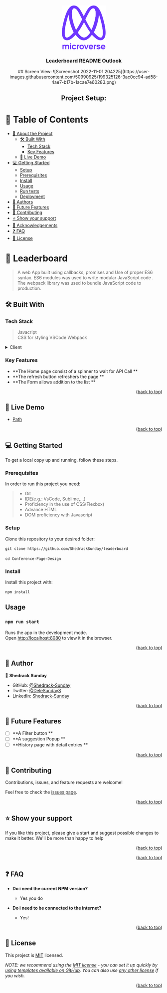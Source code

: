 <a name="readme-top"></a>



<div align="center">

  <img src="murple_logo.png" alt="logo" width="140"  height="auto" />
  <br/>

  <h3><b>Leaderboard README Outlook</b></h3>
## Screen View:
![Screenshot 2022-11-01 204225](https://user-images.githubusercontent.com/50990925/199325126-3ac0cc94-ad58-4ae7-b17b-1acae7e60283.png)


## Project Setup:


</div>

<!-- TABLE OF CONTENTS -->

# 📗 Table of Contents

- [📖 About the Project](#about-project)
  - [🛠 Built With](#built-with)
    - [Tech Stack](#tech-stack)
    - [Key Features](#key-features)
  - [🚀 Live Demo](#live-demo)
- [💻 Getting Started](#getting-started)
  - [Setup](#setup)
  - [Prerequisites](#prerequisites)
  - [Install](#install)
  - [Usage](#usage)
  - [Run tests](#run-tests)
  - [Deployment](#triangular_flag_on_post-deployment)
- [👥 Authors](#authors)
- [🔭 Future Features](#future-features)
- [🤝 Contributing](#contributing)
- [⭐️ Show your support](#support)
- [🙏 Acknowledgements](#acknowledgements)
- [❓ FAQ](#faq)
- [📝 License](#license)


# 📖 Leaderboard <a name="about-project"></a>

> A web App built using callbacks, promises and Use of proper ES6 syntax. 
> ES6 modules was used to write modular JavaScript code . The  webpack library was used to bundle JavaScript code 
> to production.

## 🛠 Built With <a name="built-with"></a>

### Tech Stack <a name="tech-stack"></a>

> Javacript  
> CSS for styling
> VSCode
> Webpack

<details>
  <summary>Client</summary>
  <ul>
    <li><a href="https://developer.mozilla.org/">JavaScript MDN</a></li>
    <li><a href="https://code.visualstudio.com/">VSCode</a></li>
  </ul>
</details>

### Key Features <a name="key-features"></a>

- **The Home page consist of a spinner to wait for API Call **
- **The refresh button refreshers the page **
- **The Form allows addition to the list **

<p align="right">(<a href="#readme-top">back to top</a>)</p>


## 🚀 Live Demo <a name="live-demo"></a>

- [Path](https://shedrack-sunday.github.io/Leaderboard/dist/)

<p align="right">(<a href="#readme-top">back to top</a>)</p>


## 💻 Getting Started <a name="getting-started"></a>

To get a local copy up and running, follow these steps.

### Prerequisites

In order to run this project you need:

> - Git
> - IDE(e.g.: VsCode, Sublime,...)
> - Proficiency in the use of CSS(Flexbox)
> - Advance HTML
> - DOM proficiency with Javascript


### Setup

Clone this repository to your desired folder:

```
git clone https://github.com/ShedrackSunday/leaderboard

cd Conference-Page-Design
```

### Install

Install this project with:

```
npm install
```

## Usage 

### `npm run start`

Runs the app in the development mode.\
Open [http://localhost:8080](http://localhost:8080) to view it in the browser.

<p align="right">(<a href="#readme-top">back to top</a>)</p>


## 👥 Author <a name="authors"></a>


👤 **Shedrack Sunday**

- GitHub: [@Shedrack-Sunday](https://github.com/Shedrack-Sunday)
- Twitter: [@DeleSundayS](https://twitter.com/Shedrack-Sunday)
- LinkedIn: [Shedrack-Sunday](https://linkedin.com/in/Shedrack-Sunday)

<p align="right">(<a href="#readme-top">back to top</a>)</p>


## 🔭 Future Features <a name="future-features"></a>


- [ ] **A Filter button **
- [ ] **A suggestion Popup **
- [ ] **History page with detail entries **

<p align="right">(<a href="#readme-top">back to top</a>)</p>

<!-- CONTRIBUTING -->

## 🤝 Contributing <a name="contributing"></a>

Contributions, issues, and feature requests are welcome!

Feel free to check the [issues page](../../issues/).

<p align="right">(<a href="#readme-top">back to top</a>)</p>

<!-- SUPPORT -->

## ⭐️ Show your support <a name="support"></a>


If you like this project, please give a start and suggest possible changes 
to make it better. We'll be more than happy to help

<p align="right">(<a href="#readme-top">back to top</a>)</p>

<p align="right">(<a href="#readme-top">back to top</a>)</p>


## ❓ FAQ <a name="faq"></a>


- **Do i need the current NPM version?**

  - Yes you do

- **Do i need to be connected to the internet?**

  - Yes!  

<p align="right">(<a href="#readme-top">back to top</a>)</p>


## 📝 License <a name="license"></a>

This project is [MIT](./LICENSE) licensed.

_NOTE: we recommend using the [MIT license](https://choosealicense.com/licenses/mit/) - you can set it up quickly by [using templates available on GitHub](https://docs.github.com/en/communities/setting-up-your-project-for-healthy-contributions/adding-a-license-to-a-repository). You can also use [any other license](https://choosealicense.com/licenses/) if you wish._

<p align="right">(<a href="#readme-top">back to top</a>)</p>
